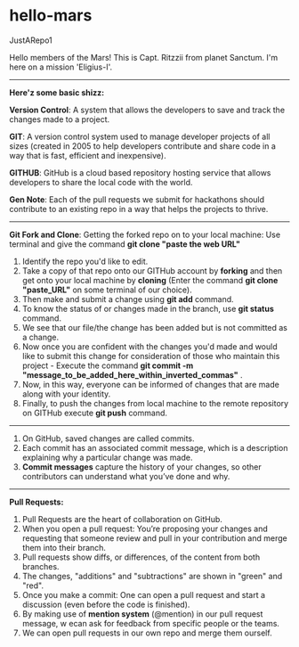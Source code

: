 # hello-mars
JustARepo1

Hello members of the Mars! This is Capt. Ritzzii from planet Sanctum. I'm here on a mission 'Eligius-I'.
______________________________________________________________________________________________________________

**Here'z some basic shizz:** 

**Version Control**: A system that allows the developers to save and track the changes made to a project.

**GIT**: A version control system used to manage developer projects of all sizes (created in 2005 to help developers contribute and share code in a way that is fast, efficient and          inexpensive).

**GITHUB**: GitHub is a cloud based repository hosting service that allows developers to share the local code with the world.

**Gen Note**:  Each of the pull requests we submit for hackathons should contribute to an existing repo in a way that helps the projects to thrive.
______________________________________________________________________________________________________________

**Git Fork and Clone**: Getting the forked repo on to your local machine: Use terminal and give the command **git clone "paste the web URL"** 

1. Identify the repo you'd like to edit. 
2. Take a copy of that repo onto our GITHub account by **forking** and then get onto your local machine by **cloning** 
   (Enter the command **git clone "paste_URL"** on some terminal of our choice). 
3. Then make and submit a change using **git add** command. 
4. To know the status of or changes made in the branch, use **git status** command. 
5. We see that our file/the change has been added but is not committed as a change. 
6. Now once you are confident with the changes you'd made and would like to submit this change    for consideration of those who maintain this project - Execute the command **git commit -m "message_to_be_added_here_within_inverted_commas"** . 
7. Now, in this way, everyone can be informed of changes that are made along with your identity. 
8. Finally, to push the changes from local machine to the remote repository on GITHub execute **git push** command. 

______________________________________________________________________________________________________________
1. On GitHub, saved changes are called commits. 
2. Each commit has an associated commit message, which is a description explaining why a particular change was    made. 
3. **Commit messages** capture the history of your changes, so other contributors can understand what you’ve      done and why.
______________________________________________________________________________________________________________
                         
**Pull Requests:**

1.  Pull Requests are the heart of collaboration on GitHub.
2.  When you open a pull request: You’re proposing your changes and requesting that someone review and pull in     your contribution and merge them into their branch. 
3.  Pull requests show diffs, or differences, of the content from both branches. 
4.  The changes, "additions" and "subtractions" are shown in "green" and "red".
5.  Once you make a commit: One can open a pull request and start a discussion (even before the code is                                   finished).    
6.  By making use of **mention system** (@mention) in our pull request message, w ecan ask for feedback from       specific people or the teams. 
7.  We can open pull requests in our own repo and merge them ourself. 
